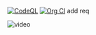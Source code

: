 [![CodeQL](https://github.com/devops-testbed/intake/actions/workflows/codeql-analysis.yml/badge.svg)](https://github.com/devops-testbed/intake/actions/workflows/codeql-analysis.yml)
[![Org CI](https://github.com/devops-testbed/intake/actions/workflows/org-ci-workflow.yml/badge.svg)](https://github.com/devops-testbed/intake/actions/workflows/org-ci-workflow.yml)
add req

![video](https://user-images.githubusercontent.com/10250297/190499727-461ba078-d2e1-4e2f-a066-ad43fd7e821a.gif)
